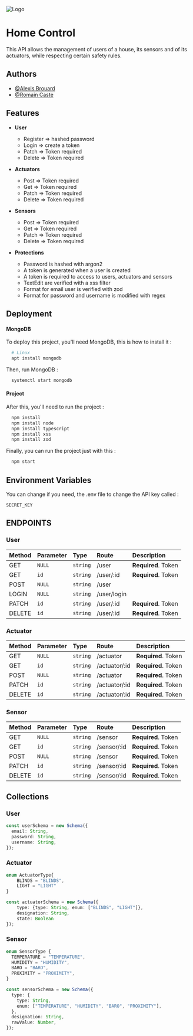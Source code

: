 
![Logo](https://images.viblo.asia/f8d4357a-1d85-49a4-9f3d-b849aefde820.png)


# Home Control

This API allows the management of users of a house, its sensors and
of its actuators, while respecting certain safety rules.


## Authors

- [@Alexis Brouard](https://www.github.com/alexisbrouard)
- [@Romain Caste](https://github.com/romaing18)


## Features

- **User**
  - Register => hashed password
  - Login    => create a token
  - Patch    => Token required
  - Delete   => Token required

- **Actuators**
  - Post => Token required
  - Get => Token required
  - Patch => Token required
  - Delete => Token required

- **Sensors**
  - Post => Token required
  - Get => Token required
  - Patch => Token required
  - Delete => Token required

- **Protections**
  - Password is hashed with argon2
  - A token is generated when a user is created
  - A token is required to access to users, actuators and sensors
  - TextEdit are verified with a xss filter
  - Format for email user is verified with zod
  - Format for password and username is modified with regex

## Deployment

#### MongoDB

To deploy this project, you'll need MongoDB, this is how to install it :
```bash
  # Linux
  apt install mongodb
```
Then, run MongoDB :
```bash
  systemctl start mongodb
```

#### Project

After this, you'll need to run the project :

```bash
  npm install
  npm install node
  npm install typescript
  npm install xss
  npm install zod
```
Finally, you can run the project just with this :

```bash
  npm start
```


## Environment Variables

You can change if you need, the .env file to change the API key called :

`SECRET_KEY`

## ENDPOINTS
### User

| Method | Parameter | Type     | Route |  Description                |
| :------ | :-------- | :------- | :--------- |  :------------------------- |
| GET | `NULL`    | `string` | /user |  **Required**. Token |
| GET | `id`    | `string` | /user/:id |  **Required**. Token |
| POST | `NULL`    | `string` | /user |   |
| LOGIN | `NULL`    | `string` | /user/login |   |
| PATCH | `id`    | `string` | /user/:id |  **Required**. Token |
| DELETE | `id`    | `string` | /user/:id |  **Required**. Token |

### Actuator

| Method | Parameter | Type     | Route |  Description                |
| :------ | :-------- | :------- | :--------- |  :------------------------- |
| GET | `NULL`    | `string` | /actuator |  **Required**. Token |
| GET | `id`    | `string` | /actuator/:id |  **Required**. Token |
| POST | `NULL`    | `string` | /actuator | **Required**. Token |
| PATCH | `id`    | `string` | /actuator/:id |  **Required**. Token |
| DELETE | `id`    | `string` | /actuator/:id |  **Required**. Token |

### Sensor

| Method | Parameter | Type     | Route |  Description                |
| :------ | :-------- | :------- | :--------- |  :------------------------- |
| GET | `NULL`    | `string` | /sensor |  **Required**. Token |
| GET | `id`    | `string` | /sensor/:id |  **Required**. Token |
| POST | `NULL`    | `string` | /sensor | **Required**. Token  |
| PATCH | `id`    | `string` | /sensor/:id |  **Required**. Token |
| DELETE | `id`    | `string` | /sensor/:id |  **Required**. Token |

## Collections

### User

```ts
const userSchema = new Schema({
  email: String,
  password: String,
  username: String,
}); 
```
### Actuator
  
```ts
enum ActuatorType{
    BLINDS = "BLINDS",
    LIGHT = "LIGHT"
}

const actuatorSchema = new Schema({
    type: {type: String, enum: ["BLINDS", "LIGHT"]},
    designation: String,
    state: Boolean
});
```

### Sensor
  
```ts
enum SensorType {
  TEMPERATURE = "TEMPERATURE",
  HUMIDITY = "HUMIDITY",
  BARO = "BARO",
  PROXIMITY = "PROXIMITY",
}

const sensorSchema = new Schema({
  type: {
    type: String,
    enum: ["TEMPERATURE", "HUMIDITY", "BARO", "PROXIMITY"],
  },
  designation: String,
  rawValue: Number,
});
```
